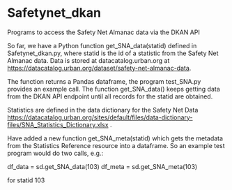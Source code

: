 # Safetynet_dkan
Programs to access the Safety Net Almanac data via the DKAN API

So far, we have a Python function get_SNA_data(statid) defined in Safetynet_dkan.py, where statid is the id of a statistic from the 
Safety Net Almanac data. Data is stored at datacatalog.urban.org at https://datacatalog.urban.org/dataset/safety-net-almanac-data.

The function returns a Pandas dataframe, the program test_SNA.py provides an example call. The function get_SNA_data() keeps getting 
data from the DKAN API endpoint until all records for the statid are obtained.

Statistics are defined in the data dictionary for the Safety Net Data https://datacatalog.urban.org/sites/default/files/data-dictionary-files/SNA_Statistics_Dictionary.xlsx .

Have added a new function get_SNA_meta(statid) which gets the metadata from the Statistics Reference resource into a dataframe. So an example test program would do two calls, e.g.:

df_data = sd.get_SNA_data(103)
df_meta = sd.get_SNA_meta(103)

for statid 103